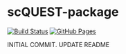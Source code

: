 # scQUEST-package

[![Build Status](https://travis.ibm.com/art-zurich/scQUEST.svg?token=bmUqdLriQp1g3yv7TJC6&branch=master)](https://travis.ibm.com/art-zurich/scQUEST)
[![GitHub Pages](https://img.shields.io/badge/docs-sphinx-blue)](https://ai4scr.github.io/scQUEST/)

INITIAL COMMIT. UPDATE README

